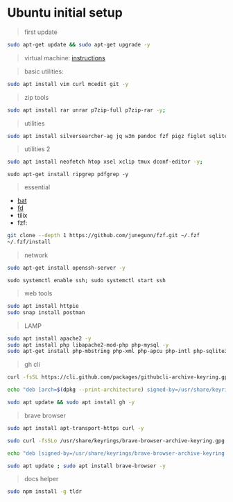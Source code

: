 # Ubuntu initial setup

> first update
```bash
sudo apt-get update && sudo apt-get upgrade -y
```

> virtual machine: [instructions](https://gist.github.com/fscheidt/aa7d22d0dbf2586d6fb32583c6b567b6)

> basic utilities:
```bash
sudo apt install vim curl mcedit git -y
```

> zip tools
```bash
sudo apt install rar unrar p7zip-full p7zip-rar -y;
```

> utilities
```bash
sudo apt install silversearcher-ag jq w3m pandoc fzf pigz figlet sqlite3 meld -y;
```

> utilities 2
```bash
sudo apt install neofetch htop xsel xclip tmux dconf-editor -y;
```

```
sudo apt-get install ripgrep pdfgrep -y
```

> essential
- [bat](https://github.com/sharkdp/bat/releases/latest)
- [fd](https://github.com/sharkdp/fd/releases/latest)
- tilix
- fzf:
```bash
git clone --depth 1 https://github.com/junegunn/fzf.git ~/.fzf
~/.fzf/install
```

> network

```bash
sudo apt-get install openssh-server -y
```

```
sudo systemctl enable ssh; sudo systemctl start ssh
```

> web tools
```bash
sudo apt install httpie
sudo snap install postman
```

> LAMP
```bash
sudo apt install apache2 -y
sudo apt install php libapache2-mod-php php-mysql -y
sudo apt-get install php-mbstring php-xml php-apcu php-intl php-sqlite3 -y
```


> gh cli
```bash
curl -fsSL https://cli.github.com/packages/githubcli-archive-keyring.gpg | sudo gpg --dearmor -o /usr/share/keyrings/githubcli-archive-keyring.gpg

echo "deb [arch=$(dpkg --print-architecture) signed-by=/usr/share/keyrings/githubcli-archive-keyring.gpg] https://cli.github.com/packages stable main" | sudo tee /etc/apt/sources.list.d/github-cli.list > /dev/null

sudo apt update && sudo apt install gh -y
```


> brave browser
```bash
sudo apt install apt-transport-https curl -y

sudo curl -fsSLo /usr/share/keyrings/brave-browser-archive-keyring.gpg https://brave-browser-apt-release.s3.brave.com/brave-browser-archive-keyring.gpg

echo "deb [signed-by=/usr/share/keyrings/brave-browser-archive-keyring.gpg arch=amd64] https://brave-browser-apt-release.s3.brave.com/ stable main" | sudo tee /etc/apt/sources.list.d/brave-browser-release.list

sudo apt update ; sudo apt install brave-browser -y
```

> docs helper
```bash
sudo npm install -g tldr
```
